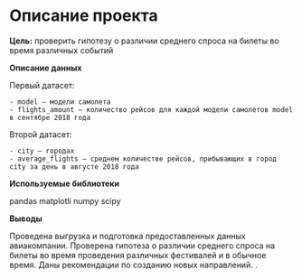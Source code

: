 # Описание проекта

**Цель:**  проверить гипотезу о различии среднего спроса на билеты во время различных событий

**Описание данных**

Первый датасет:

    - model — модели самолета
    - flights_amount — количество рейсов для каждой модели самолетов model в сентябре 2018 года

Второй датасет:

    - city — городах
    - average_flights — среднем количестве рейсов, прибывающих в город city за день в августе 2018 года

**Используемые библиотеки**

pandas matplotli numpy scipy

**Выводы**

Проведена выгрузка и подготовка предоставленных данных авиакомпании. Проверена гипотеза о различии среднего спроса на билеты во время проведения различных фестивалей и в обычное время. Даны рекомендации по созданию новых направлений. .
